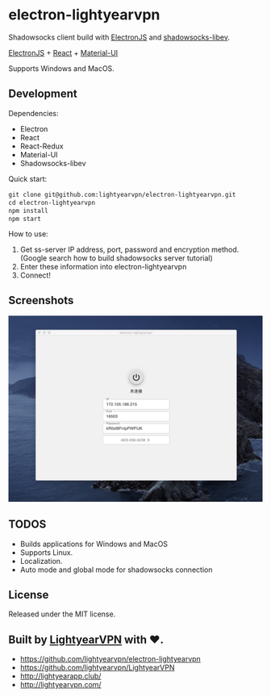 # electron-lightyearvpn

Shadowsocks client build with [ElectronJS](https://www.electronjs.org/) and [shadowsocks-libev](https://github.com/shadowsocks/shadowsocks-libev).

[ElectronJS](https://www.electronjs.org/) + [React](https://reactjs.org/) + [Material-UI](https://material-ui.com/)

Supports Windows and MacOS.

## Development

Dependencies:
* Electron
* React
* React-Redux
* Material-UI
* Shadowsocks-libev

Quick start:
```
git clone git@github.com:lightyearvpn/electron-lightyearvpn.git
cd electron-lightyearvpn
npm install
npm start
```

How to use:
1. Get ss-server IP address, port, password and encryption method. (Google search how to build shadowsocks server tutorial)
2. Enter these information into electron-lightyearvpn
3. Connect!

## Screenshots

![electron-lightyearvpn](/assets/electron-lightyearvpn.jpg)

## TODOS

* Builds applications for Windows and MacOS
* Supports Linux.
* Localization. 
* Auto mode and global mode for shadowsocks connection

## License

Released under the MIT license.

## Built by [LightyearVPN](http://lightyearvpn.com/) with ❤️. 

- https://github.com/lightyearvpn/electron-lightyearvpn
- https://github.com/lightyearvpn/LightyearVPN 
- http://lightyearapp.club/
- http://lightyearvpn.com/

